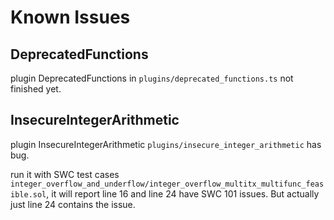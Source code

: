 # Known Issues

## DeprecatedFunctions

plugin DeprecatedFunctions in `plugins/deprecated_functions.ts` not finished yet.

## InsecureIntegerArithmetic
plugin InsecureIntegerArithmetic `plugins/insecure_integer_arithmetic` has bug.

run it with SWC test cases `integer_overflow_and_underflow/integer_overflow_multitx_multifunc_feasible.sol`, it will report line 16 and line 24 have SWC 101 issues. But actually just line 24 contains the issue.